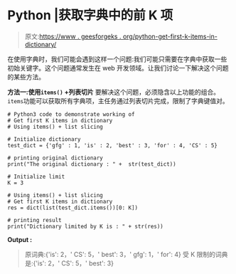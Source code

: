 # Python |获取字典中的前 K 项

> 原文:[https://www . geesforgeks . org/python-get-first-k-items-in-dictionary/](https://www.geeksforgeeks.org/python-get-first-k-items-in-dictionary/)

在使用字典时，我们可能会遇到这样一个问题:我们可能只需要在字典中获取一些初始关键字。这个问题通常发生在 web 开发领域。让我们讨论一下解决这个问题的某些方法。

**方法一:使用`items()` +列表切片**
要解决这个问题，必须隐含以上功能的组合。`items`功能可以获取所有字典项，主任务通过列表切片完成，限制了字典键值对。

```
# Python3 code to demonstrate working of
# Get first K items in dictionary
# Using items() + list slicing

# Initialize dictionary
test_dict = {'gfg' : 1, 'is' : 2, 'best' : 3, 'for' : 4, 'CS' : 5}

# printing original dictionary
print("The original dictionary : " +  str(test_dict))

# Initialize limit
K = 3

# Using items() + list slicing
# Get first K items in dictionary
res = dict(list(test_dict.items())[0: K])

# printing result 
print("Dictionary limited by K is : " + str(res))
```

**Output :**

> 原词典:{'is': 2，' CS': 5，' best': 3，' gfg': 1，' for': 4}
> 受 K 限制的词典是:{'is': 2，' CS': 5，' best': 3}